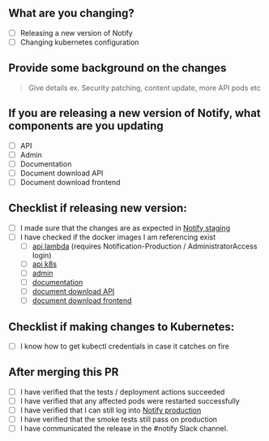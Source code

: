 ## What are you changing?
- [ ] Releasing a new version of Notify
- [ ] Changing kubernetes configuration

## Provide some background on the changes
> Give details ex. Security patching, content update, more API pods etc

## If you are releasing a new version of Notify, what components are you updating
- [ ] API
- [ ] Admin
- [ ] Documentation
- [ ] Document download API
- [ ] Document download frontend

## Checklist if releasing new version:
- [ ] I made sure that the changes are as expected in [Notify staging](https://staging.notification.cdssandbox.xyz/)
- [ ] I have checked if the docker images I am referencing exist
    - [ ] [api lambda](https://ca-central-1.console.aws.amazon.com/ecr/repositories/private/296255494825/notify/api-lambda?region=ca-central-1) (requires Notification-Production / AdministratorAccess login)
    - [ ] [api k8s](https://gallery.ecr.aws/v6b8u5o6/notify-api)
    - [ ] [admin](https://gallery.ecr.aws/v6b8u5o6/notify-admin)
    - [ ] [documentation](https://gallery.ecr.aws/v6b8u5o6/notify-documentation)
    - [ ] [document download API](https://gallery.ecr.aws/v6b8u5o6/notify-document-download-api)
    - [ ] [document download frontend](https://gallery.ecr.aws/v6b8u5o6/notify-document-download-frontend)

## Checklist if making changes to Kubernetes:
- [ ] I know how to get kubectl credentials in case it catches on fire

## After merging this PR
- [ ] I have verified that the tests / deployment actions succeeded
- [ ] I have verified that any affected pods were restarted successfully
- [ ] I have verified that I can still log into [Notify production](https://notification.canada.ca)
- [ ] I have verified that the smoke tests still pass on production
- [ ] I have communicated the release in the #notify Slack channel.